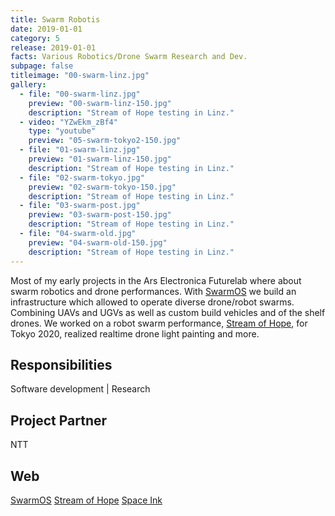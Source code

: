 ```yaml
---
title: Swarm Robotis
date: 2019-01-01
category: 5
release: 2019-01-01
facts: Various Robotics/Drone Swarm Research and Dev.
subpage: false
titleimage: "00-swarm-linz.jpg"
gallery:
  - file: "00-swarm-linz.jpg"
    preview: "00-swarm-linz-150.jpg"
    description: "Stream of Hope testing in Linz."
  - video: "YZwEkm_zBf4"
    type: "youtube"
    preview: "05-swarm-tokyo2-150.jpg"
  - file: "01-swarm-linz.jpg"
    preview: "01-swarm-linz-150.jpg"
    description: "Stream of Hope testing in Linz."
  - file: "02-swarm-tokyo.jpg"
    preview: "02-swarm-tokyo-150.jpg"
    description: "Stream of Hope testing in Linz."
  - file: "03-swarm-post.jpg"
    preview: "03-swarm-post-150.jpg"
    description: "Stream of Hope testing in Linz."
  - file: "04-swarm-old.jpg"
    preview: "04-swarm-old-150.jpg"
    description: "Stream of Hope testing in Linz."
---
```


Most of my early projects in the Ars Electronica Futurelab where about swarm robotics and drone performances. With [SwarmOS](https://ars.electronica.art/futurelab/de/projects-swarm-os/) we build an infrastructure which allowed to operate diverse drone/robot swarms. Combining UAVs and UGVs as well as custom build vehicles and of the shelf drones. We worked on a robot swarm performance, [Stream of Hope](https://ars.electronica.art/futurelab/de/projects-stream-of-hope/), for Tokyo 2020, realized realtime drone light painting and more.

## Responsibilities
Software development | Research

## Project Partner
NTT

## Web
[SwarmOS](https://ars.electronica.art/futurelab/de/projects-swarm-os/)
[Stream of Hope](https://ars.electronica.art/futurelab/de/projects-stream-of-hope/)
[Space Ink](https://ars.electronica.art/futurelab/de/projects-space-ink/)

